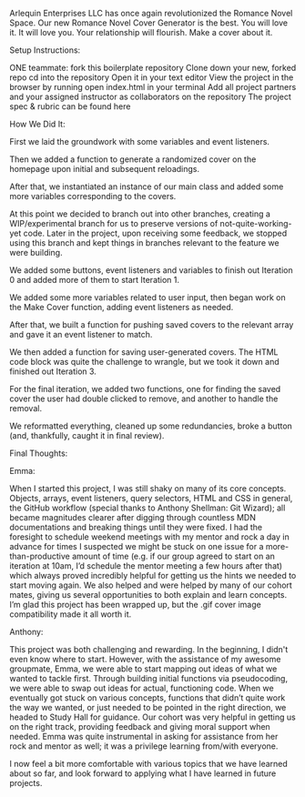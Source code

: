 Arlequin Enterprises LLC has once again revolutionized the Romance Novel Space. Our new Romance Novel Cover Generator is the best. You will love it. It will love you. Your relationship will flourish. Make a cover about it.

Setup Instructions:

ONE teammate: fork this boilerplate repository
Clone down your new, forked repo
cd into the repository
Open it in your text editor
View the project in the browser by running open index.html in your terminal
Add all project partners and your assigned instructor as collaborators on the repository
The project spec & rubric can be found here

How We Did It:

First we laid the groundwork with some variables and event listeners.

Then we added a function to generate a randomized cover on the homepage upon initial and subsequent reloadings.

After that, we instantiated an instance of our main class and added some more variables corresponding to the covers.

At this point we decided to branch out into other branches, creating a WIP/experimental branch for us to preserve versions of not-quite-working-yet code. Later in the project, upon receiving some feedback, we stopped using this branch and kept things in branches relevant to the feature we were building.

We added some buttons, event listeners and variables to finish out Iteration 0 and added more of them to start Iteration 1.

We added some more variables related to user input, then began work on the Make Cover function, adding event listeners as needed.

After that, we built a function for pushing saved covers to the relevant array and gave it an event listener to match.

We then added a function for saving user-generated covers. The HTML code block was quite the challenge to wrangle, but we took it down and finished out Iteration 3.

For the final iteration, we added two functions, one for finding the saved cover the user had double clicked to remove, and another to handle the removal.

We reformatted everything, cleaned up some redundancies, broke a button (and, thankfully, caught it in final review).

Final Thoughts:

Emma:

When I started this project, I was still shaky on many of its core concepts. Objects, arrays, event listeners, query selectors, HTML and CSS in general, the GitHub workflow (special thanks to Anthony Shellman: Git Wizard); all became magnitudes clearer after digging through countless MDN documentations and breaking things until they were fixed. I had the foresight to schedule weekend meetings with my mentor and rock a day in advance for times I suspected we might be stuck on one issue for a more-than-productive amount of time (e.g. if our group agreed to start on an iteration at 10am, I’d schedule the mentor meeting a few hours after that) which always proved incredibly helpful for getting us the hints we needed to start moving again. We also helped and were helped by many of our cohort mates, giving us several opportunities to both explain and learn concepts. I’m glad this project has been wrapped up, but the .gif cover image compatibility made it all worth it.   


Anthony:

This project was both challenging and rewarding. In the beginning, I didn't even know where to start. However, with the assistance of my awesome groupmate, Emma, we were able to start mapping out ideas of what we wanted to tackle first. Through building initial functions via pseudocoding, we were able to swap out ideas for actual, functioning code. When we eventually got stuck on various concepts, functions that didn’t quite work the way we wanted, or just needed to be pointed in the right direction, we headed to Study Hall for guidance. Our cohort was very helpful in getting us on the right track, providing feedback and giving moral support when needed. Emma was quite instrumental in asking for assistance from her rock and mentor as well; it was a privilege learning from/with everyone.

I now feel a bit more comfortable with various topics that we have learned about so far, and look forward to applying what I have learned in future projects.
